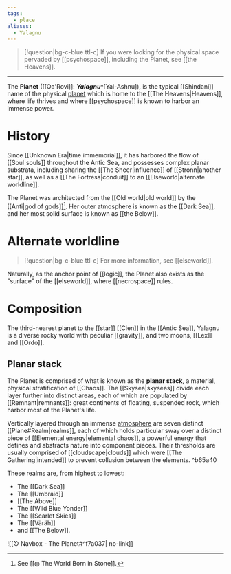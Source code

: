 ```yaml
---
tags:
  - place
aliases:
  - Yalagnu
---
```

>[!question|bg-c-blue ttl-c] If you were looking for the physical space pervaded by [[psychospace]], including the Planet, see [[the Heavens]].
---

The **Planet** ([[Oa'Rovi]]: ***Yalagnu***^[Yal-Ashnu]), is the typical [[Shindani]] name of the physical [planet](https://en.wikipedia.org/wiki/Planet) which is home to the [[The Heavens|Heavens]], where life thrives and where [[psychospace]] is known to harbor an immense power. 



# History
Since [[Unknown Era|time immemorial]], it has harbored the flow of [[Soul|souls]] throughout the Antic Sea, and possesses complex planar substrata, including sharing the [[The Sheer|influence]] of [[Stronn|another star]], as well as a [[The Fortress|conduit]] to an [[Elseworld|alternate worldline]].

The Planet was architected from the [[Old world|old world]] by the [[Anti|god of gods]][^1]. Her outer atmosphere is known as the [[Dark Sea]], and her most solid surface is known as [[the Below]].

# Alternate worldline
>[!question|bg-c-blue ttl-c] For more information, see [[elseworld]].

Naturally, as the anchor point of [[logic]], the Planet also exists as the "surface" of the [[elseworld]], where [[necrospace]] rules.

# Composition
The third-nearest planet to the [[star]] [[Cien]] in the [[Antic Sea]], Yalagnu is a diverse rocky world with peculiar [[gravity]], and two moons, [[Lex]] and [[Ordo]]. 

## Planar stack
The Planet is comprised of what is known as the **planar stack**, a material, physical stratification of [[Chaos]]. The [[Skysea|skyseas]] divide each layer further into distinct areas, each of which are populated by [[Remnant|remnants]]: great continents of floating, suspended rock, which harbor most of the Planet's life.

Vertically layered through an immense [atmosphere](https://en.wikipedia.org/wiki/Atmosphere_of_Earth#Stratification) are seven distinct [[Plane#Realm|realms]], each of which holds particular sway over a distinct piece of [[Elemental energy|elemental chaos]], a powerful energy that defines and abstracts nature into component pieces. Their thresholds are usually comprised of [[cloudscape|clouds]] which were [[The Gathering|intended]] to prevent collusion between the elements.  ^b65a40

These realms are, from highest to lowest:
- The [[Dark Sea]]
- The [[Umbraid]]
- [[The Above]]
- The [[Wild Blue Yonder]]
- The [[Scarlet Skies]]
- The [[Väräh]]
- and [[The Below]].

![[⎋ Navbox - The Planet#^f7a037| no-link]]

[^1]: See [[◍ The World Born in Stone]].